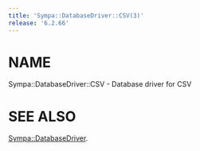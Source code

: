 ```yaml
---
title: 'Sympa::DatabaseDriver::CSV(3)'
release: '6.2.66'
---
```


# NAME

Sympa::DatabaseDriver::CSV - Database driver for CSV

# SEE ALSO

[Sympa::DatabaseDriver](./Sympa-DatabaseDriver.3.md).
